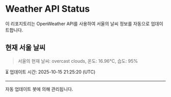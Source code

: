 
# Weather API Status

이 리포지토리는 OpenWeather API를 사용하여 서울의 날씨 정보를 자동으로 업데이트합니다.

## 현재 서울 날씨
> 서울의 현재 날씨: overcast clouds, 온도: 16.96°C, 습도: 95%

⏳ 업데이트 시간: 2025-10-15 21:25:20 (UTC)

---
자동 업데이트 봇에 의해 관리됩니다.
